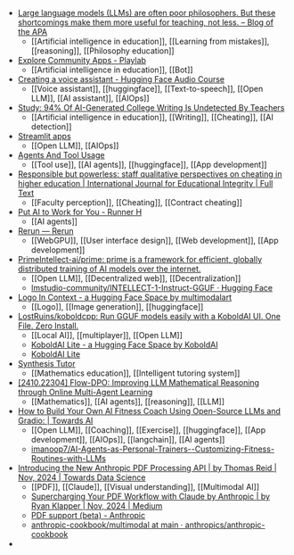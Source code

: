- [Large language models (LLMs) are often poor philosophers. But these shortcomings make them more useful for teaching, not less. – Blog of the APA](https://blog.apaonline.org/2024/11/28/large-language-models-llms-are-often-poor-philosophers-but-these-shortcomings-make-them-more-useful-for-teaching-not-less/?amp)
	- [[Artificial intelligence in education]], [[Learning from mistakes]], [[reasoning]], [[Philosophy education]]
- [Explore Community Apps - Playlab](https://www.playlab.ai/explore)
	- [[Artificial intelligence in education]], [[Bot]]
- [Creating a voice assistant - Hugging Face Audio Course](https://huggingface.co/learn/audio-course/chapter7/voice-assistant)
	- [[Voice assistant]], [[huggingface]], [[Text-to-speech]], [[Open LLM]], [[AI assistant]], [[AIOps]]
- [Study: 94% Of AI-Generated College Writing Is Undetected By Teachers](https://www.forbes.com/sites/dereknewton/2024/11/30/study-94-of-ai-generated-college-writing-is-undetected-by-teachers/)
	- [[Artificial intelligence in education]], [[Writing]], [[Cheating]], [[AI detection]]
- [Streamlit apps](https://share.streamlit.io/explore?sort=most+viewed&category=favorites)
	- [[Open LLM]], [[AIOps]]
- [Agents And Tool Usage](https://www.gradio.app/main/guides/agents-and-tool-usage)
	- [[Tool use]], [[AI agents]], [[huggingface]], [[App development]]
- [Responsible but powerless: staff qualitative perspectives on cheating in higher education | International Journal for Educational Integrity | Full Text](https://edintegrity.biomedcentral.com/articles/10.1007/s40979-024-00170-7)
	- [[Faculty perception]], [[Cheating]], [[Contract cheating]]
- [Put AI to Work for You - Runner H](https://www.hcompany.ai/)
	- [[AI agents]]
- [Rerun — Rerun](https://rerun.io/)
	- [[WebGPU]], [[User interface design]], [[Web development]], [[App development]]
- [PrimeIntellect-ai/prime: prime is a framework for efficient, globally distributed training of AI models over the internet.](https://github.com/PrimeIntellect-ai/prime)
	- [[Open LLM]], [[Decentralized web]], [[Decentralization]]
	- [lmstudio-community/INTELLECT-1-Instruct-GGUF · Hugging Face](https://huggingface.co/lmstudio-community/INTELLECT-1-Instruct-GGUF)
- [Logo In Context - a Hugging Face Space by multimodalart](https://huggingface.co/spaces/multimodalart/logo-in-context)
	- [[Logo]], [[Image generation]], [[huggingface]]
- [LostRuins/koboldcpp: Run GGUF models easily with a KoboldAI UI. One File. Zero Install.](https://github.com/LostRuins/koboldcpp)
	- [[Local AI]], [[multiplayer]], [[Open LLM]]
	- [KoboldAI Lite - a Hugging Face Space by KoboldAI](https://huggingface.co/spaces/KoboldAI/KoboldAI-Lite)
	- [KoboldAI Lite](https://lite.koboldai.net/)
- [Synthesis Tutor](https://www.synthesis.com/tutor)
	- [[Mathematics education]], [[Intelligent tutoring system]]
- [[2410.22304] Flow-DPO: Improving LLM Mathematical Reasoning through Online Multi-Agent Learning](https://arxiv.org/abs/2410.22304)
	- [[Mathematics]], [[AI agents]], [[reasoning]], [[LLM]]
- [How to Build Your Own AI Fitness Coach Using Open-Source LLMs and Gradio: | Towards AI](https://pub.towardsai.net/how-to-build-your-own-ai-fitness-coach-using-open-source-llms-and-gradio-3151e429692f)
	- [[Open LLM]], [[Coaching]], [[Exercise]], [[huggingface]], [[App development]], [[AIOps]], [[langchain]], [[AI agents]]
	- [imanoop7/AI-Agents-as-Personal-Trainers--Customizing-Fitness-Routines-with-LLMs](https://github.com/imanoop7/AI-Agents-as-Personal-Trainers--Customizing-Fitness-Routines-with-LLMs)
- [Introducing the New Anthropic PDF Processing API | by Thomas Reid | Nov, 2024 | Towards Data Science](https://towardsdatascience.com/introducing-the-new-anthropic-pdf-processing-api-0010657f595f)
	- [[PDF]], [[Claude]], [[Visual understanding]], [[Multimodal AI]]
	- [Supercharging Your PDF Workflow with Claude by Anthropic | by Ryan Klapper | Nov, 2024 | Medium](https://medium.com/@ryanklapper/supercharging-your-pdf-workflow-with-claude-by-anthropic-b1061462f67d)
	- [PDF support (beta) - Anthropic](https://docs.anthropic.com/en/docs/build-with-claude/pdf-support)
	- [anthropic-cookbook/multimodal at main · anthropics/anthropic-cookbook](https://github.com/anthropics/anthropic-cookbook/tree/main/multimodal)
-